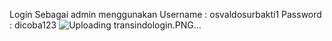 Login Sebagai admin menggunakan
Username : osvaldosurbakti1
Password : dicoba123
![Uploading transindologin.PNG…]()
